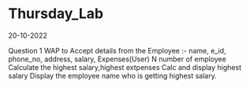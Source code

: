 # Thursday_Lab
20-10-2022


Question 1
WAP to Accept details from the Employee :- name, e_id, phone_no, address, salary, Expenses(User) N number of employee
Calculate the highest salary,highest extpenses Calc and display highest salary Display the employee name who is getting highest salary.

